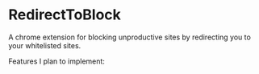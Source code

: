 # RedirectToBlock
A chrome extension for blocking unproductive sites by redirecting you to your whitelisted sites.

Features I plan to implement:
